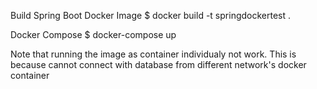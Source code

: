

Build Spring Boot Docker Image
$ docker build -t springdockertest .

Docker Compose
$ docker-compose up


Note that running the image as container individualy not work. This is because cannot connect with database from different network's docker container